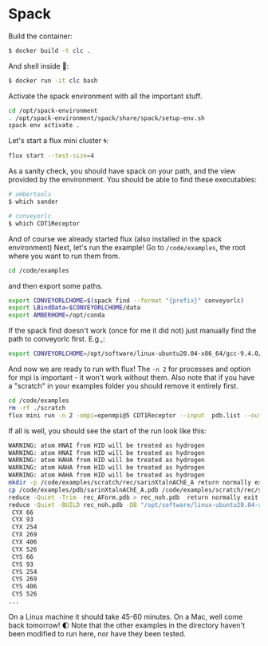 # Spack

Build the container:

```bash
$ docker build -t clc .
```

And shell inside 🐚️:

```bash
$ docker run -it clc bash
```

Activate the spack environment with all the important stuff.

```bash
cd /opt/spack-environment
. /opt/spack-environment/spack/share/spack/setup-env.sh
spack env activate .
```

Let's start a flux mini cluster 🌀️: 

```bash
flux start --test-size=4
```

As a sanity check, you should have spack on your path, and the view provided by the environment.
You should be able to find these executables:

```bash
# ambertools
$ which sander 

# conveyorlc
$ which CDT1Receptor
```
And of course we already started flux (also installed in the spack environment)
Next, let's run the example! Go to `/code/examples`, the root
where you want to run them from. 

```bash
cd /code/examples
```
and then export some paths.

```bash
export CONVEYORLCHOME=$(spack find --format "{prefix}" conveyorlc)
export LBindData=$CONVEYORLCHOME/data
export AMBERHOME=/opt/conda
```

If the spack find doesn't work (once for me it did not) just manually find the path to
conveyorlc first. E.g.,:

```bash
export CONVEYORLCHOME=/opt/software/linux-ubuntu20.04-x86_64/gcc-9.4.0/conveyorlc-pancakes-yoyyryn6raxcptak5imtcj7cd3fjsgu4/
```

And now we are ready to run with flux! The `-n 2` for processes and option for mpi is important - it won't work without them.
Also note that if you have a "scratch" in your examples folder you should remove it entirely first.

```bash
cd /code/examples
rm -rf ./scratch
flux mini run -n 2 -ompi=openmpi@5 CDT1Receptor --input  pdb.list --output out --version 16 --spacing 1.4 --minimize on --forceRedo on
```

If all is well, you should see the start of the run look like this:

```bash
WARNING: atom HNAI from HID will be treated as hydrogen
WARNING: atom HNAI from HID will be treated as hydrogen
WARNING: atom HAHA from HID will be treated as hydrogen
WARNING: atom HAHA from HID will be treated as hydrogen
WARNING: atom HAHA from HID will be treated as hydrogen
mkdir -p /code/examples/scratch/rec/sarinXtalnAChE_A return normally exit code 0
cp /code/examples/pdb/sarinXtalnAChE_A.pdb /code/examples/scratch/rec/sarinXtalnAChE_A return normally exit code 0
reduce -Quiet -Trim  rec_AForm.pdb > rec_noh.pdb  return normally exit code 0
reduce -Quiet -BUILD rec_noh.pdb -DB "/opt/software/linux-ubuntu20.04-x86_64/gcc-9.4.0/conveyorlc-master-sl5hzatz6k3qsqcjxsmyktsudou7tges/data/amber16_reduce_wwPDB_het_dict.txt" > rec_rd.pdb return normally exit code 1
 CYX 66
 CYX 93
 CYX 254
 CYX 269
 CYX 406
 CYX 526
 CYS 66
 CYS 93
 CYS 254
 CYS 269
 CYS 406
 CYS 526
...
```

On a Linux machine it should take 45-60 minutes. On a Mac, well come back tomorrow! 🌓️
Note that the other examples in the directory haven't been modified to run here, nor have they
been tested.
